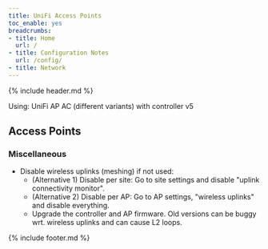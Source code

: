 ```yaml
---
title: UniFi Access Points
toc_enable: yes
breadcrumbs:
- title: Home
  url: /
- title: Configuration Notes
  url: /config/
- title: Network
---
```

{% include header.md %}

Using: UniFi AP AC (different variants) with controller v5

## Access Points

### Miscellaneous

- Disable wireless uplinks \(meshing\) if not used:
  - \(Alternative 1\) Disable per site: Go to site settings and disable "uplink connectivity monitor".
  - \(Alternative 2\) Disable per AP: Go to AP settings, "wireless uplinks" and disable everything.
  - Upgrade the controller and AP firmware. Old versions can be buggy wrt. wireless uplinks and can cause L2 loops.

{% include footer.md %}
